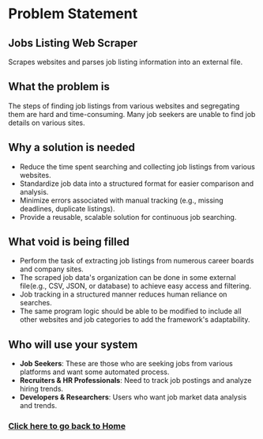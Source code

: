 # Problem Statement

## Jobs Listing Web Scraper
Scrapes websites and parses job listing information into an external file.

## What the problem is
The steps of finding job listings from various websites and segregating them are hard and time-consuming. Many job seekers are unable to find job details on various sites.

## Why a solution is needed
- Reduce the time spent searching and collecting job listings from various websites.
- Standardize job data into a structured format for easier comparison and analysis.
- Minimize errors associated with manual tracking (e.g., missing deadlines, duplicate listings).
- Provide a reusable, scalable solution for continuous job searching.

## What void is being filled
- Perform the task of extracting job listings from numerous career boards and company sites.
- The scraped job data's organization can be done in some external file(e.g., CSV, JSON, or database) to achieve easy access and filtering.
- Job tracking in a structured manner reduces human reliance on searches.
- The same program logic should be able to be modified to include all other websites and job categories to add the framework's adaptability.
  
## Who will use your system
- **Job Seekers**: These are those who are seeking jobs from various platforms and want some automated process.
- **Recruiters & HR Professionals**: Need to track job postings and analyze hiring trends.
- **Developers & Researchers**: Users who want job market data analysis and trends.
  
### **[Click here to go back to Home](https://github.com/kiffit/waterfall-project)**
